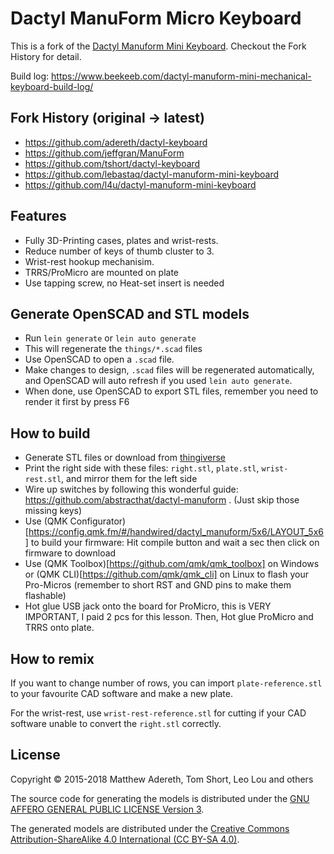 # Dactyl ManuForm Micro Keyboard

This is a fork of the [Dactyl Manuform Mini Keyboard](https://github.com/l4u/dactyl-manuform-mini-keyboard). Checkout the Fork History for detail.

Build log: https://www.beekeeb.com/dactyl-manuform-mini-mechanical-keyboard-build-log/

## Fork History (original -> latest)

- https://github.com/adereth/dactyl-keyboard
- https://github.com/jeffgran/ManuForm
- https://github.com/tshort/dactyl-keyboard
- https://github.com/lebastaq/dactyl-manuform-mini-keyboard
- https://github.com/l4u/dactyl-manuform-mini-keyboard

## Features

- Fully 3D-Printing cases, plates and wrist-rests.
- Reduce number of keys of thumb cluster to 3.
- Wrist-rest hookup mechanisim.
- TRRS/ProMicro are mounted on plate
- Use tapping screw,  no Heat-set insert is needed

## Generate OpenSCAD and STL models

* Run `lein generate` or `lein auto generate`
* This will regenerate the `things/*.scad` files
* Use OpenSCAD to open a `.scad` file.
* Make changes to design, `.scad` files will be regenerated automatically, and OpenSCAD will auto refresh if you used `lein auto generate`.
* When done, use OpenSCAD to export STL files, remember you need to render it first by press F6


## How to build

- Generate STL files or download from [thingiverse](https://www.thingiverse.com/thing:4242794)
- Print the right side with these files: `right.stl`, `plate.stl`, `wrist-rest.stl`, and mirror them for the left side
- Wire up switches by following this wonderful guide: https://github.com/abstracthat/dactyl-manuform . (Just skip those missing keys)
- Use (QMK Configurator)[https://config.qmk.fm/#/handwired/dactyl_manuform/5x6/LAYOUT_5x6] to build your firmware: Hit compile button and wait a sec then click on firmware to download
- Use (QMK Toolbox)[https://github.com/qmk/qmk_toolbox] on Windows or (QMK CLI)[https://github.com/qmk/qmk_cli] on Linux to flash your Pro-Micros (remember to short RST and GND pins to make them flashable)
- Hot glue USB jack onto the board for ProMicro, this is VERY IMPORTANT, I paid 2 pcs for this lesson. Then, Hot glue ProMicro and TRRS onto plate.


## How to remix

If you want to change number of rows, you can import `plate-reference.stl` to your favourite CAD software and make a new plate.

For the wrist-rest, use `wrist-rest-reference.stl` for cutting if your CAD software unable to convert the `right.stl` correctly.


## License

Copyright © 2015-2018 Matthew Adereth, Tom Short, Leo Lou and others

The source code for generating the models is distributed under the [GNU AFFERO GENERAL PUBLIC LICENSE Version 3](LICENSE).

The generated models are distributed under the [Creative Commons Attribution-ShareAlike 4.0 International (CC BY-SA 4.0)](LICENSE-models).
